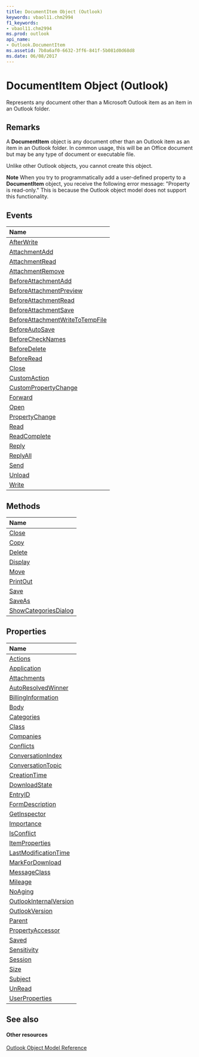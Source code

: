 ```yaml
---
title: DocumentItem Object (Outlook)
keywords: vbaol11.chm2994
f1_keywords:
- vbaol11.chm2994
ms.prod: outlook
api_name:
- Outlook.DocumentItem
ms.assetid: 7b0a6af0-6632-3ff6-841f-5b081d0d68d8
ms.date: 06/08/2017
---
```



# DocumentItem Object (Outlook)

Represents any document other than a Microsoft Outlook item as an item in an Outlook folder. 


## Remarks

A **DocumentItem** object is any document other than an Outlook item as an item in an Outlook folder. In common usage, this will be an Office document but may be any type of document or executable file.

Unlike other Outlook objects, you cannot create this object.


 **Note**  When you try to programmatically add a user-defined property to a **DocumentItem** object, you receive the following error message: "Property is read-only." This is because the Outlook object model does not support this functionality.


## Events



|**Name**|
|:-----|
|[AfterWrite](documentitem-afterwrite-event-outlook.md)|
|[AttachmentAdd](documentitem-attachmentadd-event-outlook.md)|
|[AttachmentRead](documentitem-attachmentread-event-outlook.md)|
|[AttachmentRemove](documentitem-attachmentremove-event-outlook.md)|
|[BeforeAttachmentAdd](documentitem-beforeattachmentadd-event-outlook.md)|
|[BeforeAttachmentPreview](documentitem-beforeattachmentpreview-event-outlook.md)|
|[BeforeAttachmentRead](documentitem-beforeattachmentread-event-outlook.md)|
|[BeforeAttachmentSave](documentitem-beforeattachmentsave-event-outlook.md)|
|[BeforeAttachmentWriteToTempFile](documentitem-beforeattachmentwritetotempfile-event-outlook.md)|
|[BeforeAutoSave](documentitem-beforeautosave-event-outlook.md)|
|[BeforeCheckNames](documentitem-beforechecknames-event-outlook.md)|
|[BeforeDelete](documentitem-beforedelete-event-outlook.md)|
|[BeforeRead](documentitem-beforeread-event-outlook.md)|
|[Close](documentitem-close-event-outlook.md)|
|[CustomAction](documentitem-customaction-event-outlook.md)|
|[CustomPropertyChange](documentitem-custompropertychange-event-outlook.md)|
|[Forward](documentitem-forward-event-outlook.md)|
|[Open](documentitem-open-event-outlook.md)|
|[PropertyChange](documentitem-propertychange-event-outlook.md)|
|[Read](documentitem-read-event-outlook.md)|
|[ReadComplete](documentitem-readcomplete-event-outlook.md)|
|[Reply](documentitem-reply-event-outlook.md)|
|[ReplyAll](documentitem-replyall-event-outlook.md)|
|[Send](documentitem-send-event-outlook.md)|
|[Unload](documentitem-unload-event-outlook.md)|
|[Write](documentitem-write-event-outlook.md)|

## Methods



|**Name**|
|:-----|
|[Close](documentitem-close-method-outlook.md)|
|[Copy](documentitem-copy-method-outlook.md)|
|[Delete](documentitem-delete-method-outlook.md)|
|[Display](documentitem-display-method-outlook.md)|
|[Move](documentitem-move-method-outlook.md)|
|[PrintOut](documentitem-printout-method-outlook.md)|
|[Save](documentitem-save-method-outlook.md)|
|[SaveAs](documentitem-saveas-method-outlook.md)|
|[ShowCategoriesDialog](documentitem-showcategoriesdialog-method-outlook.md)|

## Properties



|**Name**|
|:-----|
|[Actions](documentitem-actions-property-outlook.md)|
|[Application](documentitem-application-property-outlook.md)|
|[Attachments](documentitem-attachments-property-outlook.md)|
|[AutoResolvedWinner](documentitem-autoresolvedwinner-property-outlook.md)|
|[BillingInformation](documentitem-billinginformation-property-outlook.md)|
|[Body](documentitem-body-property-outlook.md)|
|[Categories](documentitem-categories-property-outlook.md)|
|[Class](documentitem-class-property-outlook.md)|
|[Companies](documentitem-companies-property-outlook.md)|
|[Conflicts](documentitem-conflicts-property-outlook.md)|
|[ConversationIndex](documentitem-conversationindex-property-outlook.md)|
|[ConversationTopic](documentitem-conversationtopic-property-outlook.md)|
|[CreationTime](documentitem-creationtime-property-outlook.md)|
|[DownloadState](documentitem-downloadstate-property-outlook.md)|
|[EntryID](documentitem-entryid-property-outlook.md)|
|[FormDescription](documentitem-formdescription-property-outlook.md)|
|[GetInspector](documentitem-getinspector-property-outlook.md)|
|[Importance](documentitem-importance-property-outlook.md)|
|[IsConflict](documentitem-isconflict-property-outlook.md)|
|[ItemProperties](documentitem-itemproperties-property-outlook.md)|
|[LastModificationTime](documentitem-lastmodificationtime-property-outlook.md)|
|[MarkForDownload](documentitem-markfordownload-property-outlook.md)|
|[MessageClass](documentitem-messageclass-property-outlook.md)|
|[Mileage](documentitem-mileage-property-outlook.md)|
|[NoAging](documentitem-noaging-property-outlook.md)|
|[OutlookInternalVersion](documentitem-outlookinternalversion-property-outlook.md)|
|[OutlookVersion](documentitem-outlookversion-property-outlook.md)|
|[Parent](documentitem-parent-property-outlook.md)|
|[PropertyAccessor](documentitem-propertyaccessor-property-outlook.md)|
|[Saved](documentitem-saved-property-outlook.md)|
|[Sensitivity](documentitem-sensitivity-property-outlook.md)|
|[Session](documentitem-session-property-outlook.md)|
|[Size](documentitem-size-property-outlook.md)|
|[Subject](documentitem-subject-property-outlook.md)|
|[UnRead](documentitem-unread-property-outlook.md)|
|[UserProperties](documentitem-userproperties-property-outlook.md)|

## See also


#### Other resources


[Outlook Object Model Reference](http://msdn.microsoft.com/library/73221b13-d8d8-99b8-3394-b95dbbfd5ddc%28Office.15%29.aspx)
